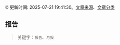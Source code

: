 :alarm_clock: 更新时间: 2025-07-21 19:41:30。[文章来源](/README.md)、[文章分类](/TAGS.md)

## 报告


> 关键字：`报告`、`月报`



